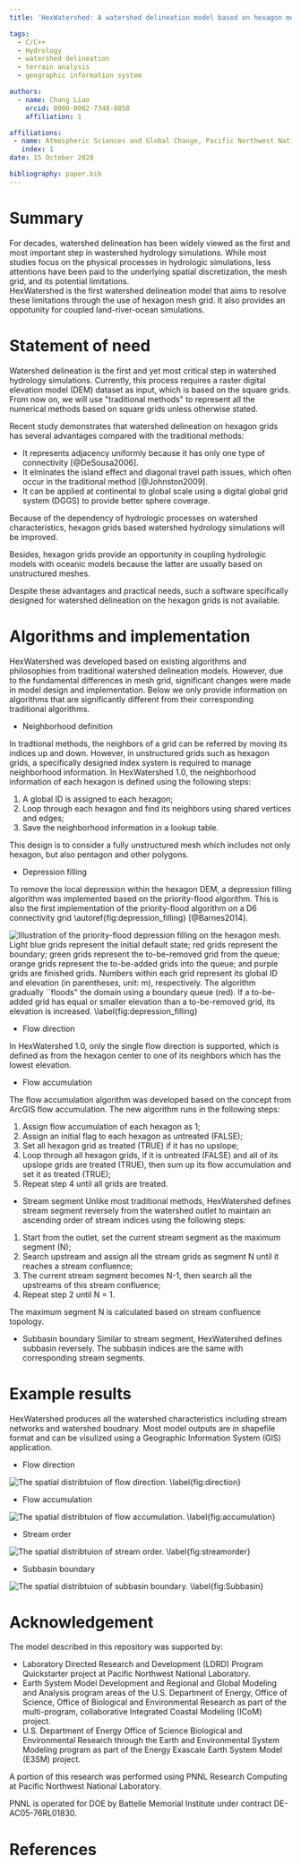 ```yaml
---
title: 'HexWatershed: A watershed delineation model based on hexagon mesh grid'

tags:
  - C/C++
  - Hydrology
  - watershed delineation
  - terrain analysis
  - geographic information system

authors:
  - name: Chang Liao
    orcid: 0000-0002-7348-8858    
    affiliation: 1

affiliations:
 - name: Atmospheric Sciences and Global Change, Pacific Northwest National Laboratory, Richland, WA, USA
   index: 1 
date: 15 October 2020

bibliography: paper.bib
---
```


# Summary

For decades, watershed delineation has been widely viewed as the first and most important step in wastershed hydrology simulations. While most studies focus on the physical processes in hydrologic simulations, less attentions have been paid to the underlying spatial discretization, the mesh grid, and its potential limitations.  
HexWatershed is the first watershed delineation model that aims to resolve these limitations through the use of hexagon mesh grid. It also provides an oppotunity for coupled land-river-ocean simulations.

# Statement of need

Watershed delineation is the first and yet most critical step in watershed hydrology simulations. Currently, this process requires a raster digital elevation model (DEM) dataset as input, which is based on the square grids. 
From now on, we will use "traditional methods" to represent all the numerical methods based on square grids unless otherwise stated.

Recent study demonstrates that watershed delineation on hexagon grids has several advantages compared with the traditional methods:

* It represents adjacency uniformly because it has only one type of connectivity [@DeSousa2006].
* It elminates the island effect and diagonal travel path issues, which often occur in the traditional method [@Johnston2009].
* It can be applied at continental to global scale using a digital global grid system (DGGS) to provide better sphere coverage.

Because of the dependency of hydrologic processes on watershed characteristics, hexagon grids based watershed hydrology simulations will be improved.

Besides, hexagon grids provide an opportunity in coupling hydrologic models with oceanic models because the latter are usually based on unstructured meshes.

Despite these advantages and practical needs, such a software specifically designed for watershed delineation on the hexagon grids is not available.

# Algorithms and implementation

HexWatershed was developed based on existing algorithms and philosophies from traditional watershed delineation models. However, due to the fundamental differences in mesh grid, significant changes were made in model design and implementation. Below we only provide information on algorithms that are significantly different from their corresponding traditional algorithms.

* Neighborhood definition

In tradtional methods, the neighbors of a grid can be referred by moving its indices up and down. However, in unstructured grids such as hexagon grids, a specifically designed index system is required to manage neighborhood information. In HexWatershed 1.0, the neighborhood information of each hexagon is defined using the following steps:

1. A global ID is assigned to each hexagon;
2. Loop through each hexagon and find its neighbors using shared vertices and edges;
3. Save the neighborhood information in a lookup table.

This design is to consider a fully unstructured mesh which includes not only hexagon, but also pentagon and other polygons.
  
* Depression filling

To remove the local depression within the hexagon DEM, a depression filling algorithm was implemented based on the priority-flood algorithm. This is also the first implementation of the priority-flood algorithm on a D6 connectivity grid \autoref{fig:depression_filling} [@Barnes2014]. 

![Illustration of the priority-flood depression filling on the hexagon mesh. Light blue grids represent the initial default state; red grids represent the boundary; green grids represent the to-be-removed grid from the queue; orange grids represent the to-be-added grids into the queue; and purple grids are finished grids. Numbers within each grid represent its global ID and elevation (in parentheses, unit: m), respectively. The algorithm gradually ``floods" the domain using a boundary queue (red). If a to-be-added grid has equal or smaller elevation than a to-be-removed grid, its elevation is increased. \label{fig:depression_filling}](https://github.com/pnnl/hexwatershed/blob/master/algorithm/depression_filling.png?raw=true)

* Flow direction

In HexWatershed 1.0, only the single flow direction is supported, which is defined as from the hexagon center to one of its neighbors which has the lowest elevation.

* Flow accumulation

The flow accumulation algorithm was developed based on the concept from ArcGIS flow accumulation. The new algorithm runs in the following steps:

1. Assign flow accumulation of each hexagon as 1;
2. Assign an initial flag to each hexagon as untreated (FALSE);
3. Set all hexagon grid as treated (TRUE) if it has no upslope;
4. Loop through all hexagon grids, if it is untreated (FALSE) and all of its upslope grids are treated (TRUE), then sum up its flow accumulation and set it as treated (TRUE);
5. Repeat step 4 until all grids are treated.

* Stream segment
Unlike most traditional methods, HexWatershed defines stream segment reversely from the watershed outlet to maintain an ascending order of stream indices using the following steps:

1. Start from the outlet, set the current stream segment as the maximum segment (N);
2. Search upstream and assign all the stream grids as segment N until it reaches a stream confluence;
3. The current stream segment becomes N-1, then search all the upstreams of this stream confluence;
4. Repeat step 2 until N = 1.

The maximum segment N is calculated based on stream confluence topology.

* Subbasin boundary
Similar to stream segment, HexWatershed defines subbasin reversely. The subbasin indices are the same with corresponding stream segments.

# Example results

HexWatershed produces all the watershed characteristics including stream networks and watershed boudnary.
Most model outputs are in shapefile format and can be visulized using a Geographic Information System (GIS) application.

* Flow direction

![The spatial distribtuion of flow direction. \label{fig:direction}](https://github.com/pnnl/hexwatershed/blob/master/example/columbia_basin_flat/output/cbf_flow_direction_90_full.png?raw=true)



* Flow accumulation

![The spatial distribtuion of flow accumulation. \label{fig:accumulation}](https://github.com/pnnl/hexwatershed/blob/master/example/columbia_basin_flat/output/cbf_flow_accumulation_90_full.png?raw=true)



* Stream order

![The spatial distribtuion of stream order. \label{fig:streamorder}](https://github.com/pnnl/hexwatershed/blob/master/example/columbia_basin_flat/output/cbf_stream_order_90_full.png?raw=true)



* Subbasin boundary

![The spatial distribtuion of subbasin boundary. \label{fig:Subbasin}](https://github.com/pnnl/hexwatershed/blob/master/example/columbia_basin_flat/output/cbf_subbasin_90_full.png?raw=true)




# Acknowledgement

The model described in this repository was supported by:

* Laboratory Directed Research and Development (LDRD) Program Quickstarter project at Pacific Northwest National Laboratory. 
* Earth System Model Development and Regional and Global Modeling and Analysis program areas of the U.S. Department of Energy, Office of Science, Office of Biological and Environmental Research as part of the multi-program, collaborative Integrated Coastal Modeling (ICoM) project.
* U.S. Department of Energy Office of Science Biological and Environmental Research through the Earth and Environmental System Modeling program as part of the Energy Exascale Earth System Model (E3SM) project. 

A portion of this research was performed using PNNL Research Computing at Pacific Northwest National Laboratory. 

PNNL is operated for DOE by Battelle Memorial Institute under contract DE-AC05-76RL01830.

# References

